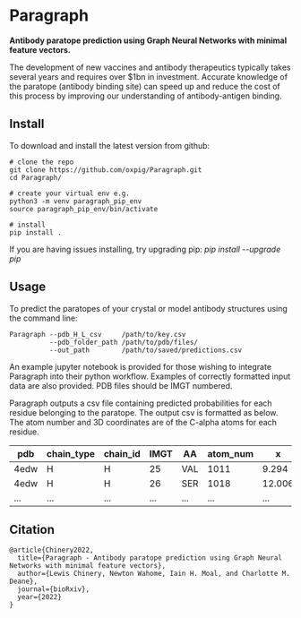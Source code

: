 # Paragraph

**Antibody paratope prediction using Graph Neural Networks with minimal feature vectors.**

The development of new vaccines and antibody therapeutics typically takes several years and requires over $1bn in investment. Accurate knowledge of the paratope (antibody binding site) can speed up and reduce the cost of this process by improving our understanding of antibody-antigen binding.


## Install

To download and install the latest version from github:

```
# clone the repo
git clone https://github.com/oxpig/Paragraph.git
cd Paragraph/

# create your virtual env e.g.
python3 -m venv paragraph_pip_env
source paragraph_pip_env/bin/activate

# install
pip install .
```

If you are having issues installing, try upgrading pip: *pip install --upgrade pip*



## Usage

To predict the paratopes of your crystal or model antibody structures using the command line:

```
Paragraph --pdb_H_L_csv     /path/to/key.csv
          --pdb_folder_path /path/to/pdb/files/
          --out_path        /path/to/saved/predictions.csv
```

An example jupyter notebook is provided for those wishing to integrate Paragraph into their python workflow. Examples of correctly formatted input data are also provided. PDB files should be IMGT numbered.

Paragraph outputs a csv file containing predicted probabilities for each residue belonging to the paratope. The output csv is formatted as below. The atom number and 3D coordinates are of the C-alpha atoms for each residue.

<div align="center">

| pdb | chain_type | chain_id | IMGT | AA | atom_num | x | y | z | pred |
| --- | --- | --- | --- | --- | --- | --- | --- | --- | --- |
| 4edw | H | H | 25 | VAL | 1011  | 9.294 | -11.476 | -36.290 | 0.009999541 |
| 4edw | H | H | 26 | SER | 1018 | 12.006 | -13.600 | -38.105 | 0.010073511
| ... | ... | ... | ... | ... | ... | ... | ... | ... | ... |

</div>

## Citation

```
@article{Chinery2022,
  title={Paragraph - Antibody paratope prediction using Graph Neural Networks with minimal feature vectors},
  author={Lewis Chinery, Newton Wahome, Iain H. Moal, and Charlotte M. Deane},
  journal={bioRxiv},
  year={2022}
}
```
